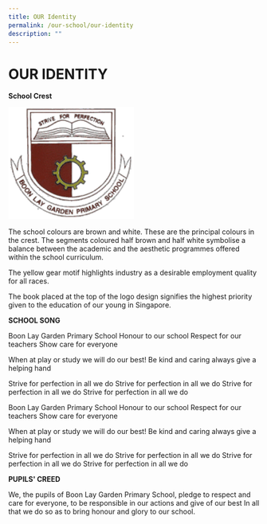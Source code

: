 ```yaml
---
title: OUR Identity
permalink: /our-school/our-identity
description: ""
---
```

# OUR IDENTITY

**School Crest**


<img src="/images/crest.gif" 
     style="width:50%">

The school colours are brown and white. These are the principal colours in the crest. The segments coloured half brown and half white symbolise a balance between the academic and the aesthetic programmes offered within the school curriculum.

The yellow gear motif highlights industry as a desirable employment quality for all races.

The book placed at the top of the logo design signifies the highest priority given to the education of our young in Singapore.

**SCHOOL SONG**

Boon Lay Garden Primary School
Honour to our school
Respect for our teachers
Show care for everyone

When at play or study we will do our best!
Be kind and caring always give a helping hand

Strive for perfection in all we do
Strive for perfection in all we do
Strive for perfection in all we do
Strive for perfection in all we do

Boon Lay Garden Primary School
Honour to our school
Respect for our teachers
Show care for everyone

When at play or study we will do our best! 
Be kind and caring always give a helping hand

Strive for perfection in all we do
Strive for perfection in all we do
Strive for perfection in all we do
Strive for perfection in all we do

**PUPILS' CREED**

We, the pupils of Boon Lay Garden Primary School,
pledge to respect and care for everyone,
to be responsible in our actions and
give of our best In all that we do so as to bring honour and glory to our school.